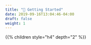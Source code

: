 ```yaml
---
title: "📍 Getting Started"
date: 2019-09-16T13:04:46-04:00
draft: false
weight: 1
---
```


{{% children style="h4" depth="2" %}}
